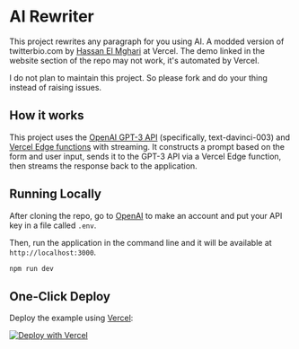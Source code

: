 # AI Rewriter

This project rewrites any paragraph for you using AI. A modded version of twitterbio.com by [Hassan El Mghari](https://github.com/Nutlope) at Vercel. The demo linked in the website section of the repo may not work, it's automated by Vercel.

I do not plan to maintain this project. So please fork and do your thing instead of raising issues. 

## How it works

This project uses the [OpenAI GPT-3 API](https://openai.com/api/) (specifically, text-davinci-003) and [Vercel Edge functions](https://vercel.com/features/edge-functions) with streaming. It constructs a prompt based on the form and user input, sends it to the GPT-3 API via a Vercel Edge function, then streams the response back to the application.

## Running Locally

After cloning the repo, go to [OpenAI](https://beta.openai.com/account/api-keys) to make an account and put your API key in a file called `.env`.

Then, run the application in the command line and it will be available at `http://localhost:3000`.

```bash
npm run dev
```

## One-Click Deploy

Deploy the example using [Vercel](https://vercel.com?utm_source=github&utm_medium=readme&utm_campaign=vercel-examples):

[![Deploy with Vercel](https://vercel.com/button)](https://vercel.com/new/clone?repository-url=https://github.com/verfasor/rewrite&env=OPENAI_API_KEY&project-name=rewrite&repo-name=rewrite)
